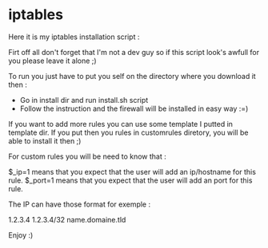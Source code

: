 # iptables

Here it is my iptables installation script :

Firt off all don't forget that I'm not a dev guy so if this script look's awfull for you please leave it alone ;)

To run you just have to put you self on the directory where you download it then :

* Go in install dir and run install.sh script
* Follow the instruction and the firewall will be installed in easy way :=)

If you want to add more rules you can use some template I putted in template dir.
If you put then you rules in customrules diretory, you will be able to install it then ;)

For custom rules you will be need to know that :

$_ip=1 means that you expect that the user will add an ip/hostname for this rule.
$_port=1  means that you expect that the user will add an port for this rule.

The IP can have those format for exemple :

1.2.3.4
1.2.3.4/32
name.domaine.tld

Enjoy :)
